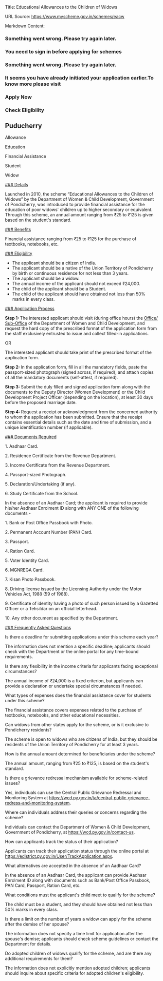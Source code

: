 Title: Educational Allowances to the Children of Widows

URL Source: https://www.myscheme.gov.in/schemes/eacw

Markdown Content:
### Something went wrong. Please try again later.

### 

### You need to sign in before applying for schemes

### Something went wrong. Please try again later.

### It seems you have already initiated your application earlier.To know more please visit

### Apply Now

### Check Eligibility

Puducherry
----------

Allowance

Education

Financial Assistance

Student

Widow

[### Details](https://www.myscheme.gov.in/schemes/eacw#details)

Launched in 2010, the scheme “Educational Allowances to the Children of Widows” by the Department of Women & Child Development, Government of Pondicherry, was introduced to provide financial assistance for the education of poor widows' children up to higher secondary or equivalent. Through this scheme, an annual amount ranging from ₹25 to ₹125 is given based on the student's standard.

[### Benefits](https://www.myscheme.gov.in/schemes/eacw#benefits)

Financial assistance ranging from ₹25 to ₹125 for the purchase of textbooks, notebooks, etc.

[### Eligibility](https://www.myscheme.gov.in/schemes/eacw#eligibility)

*   The applicant should be a citizen of India.
*   The applicant should be a native of the Union Territory of Pondicherry by birth or continuous residence for not less than 3 years.
*   The applicant should be a widow.
*   The annual income of the applicant should not exceed ₹24,000.
*   The child of the applicant should be a Student.
*   The child of the applicant should have obtained not less than 50% marks in every class.

[### Application Process](https://www.myscheme.gov.in/schemes/eacw#application-process)

**Step 1:** The interested applicant should visit (during office hours) the [Office/ Sub-Office](https://wcd.py.gov.in/office-locations) of the Department of Women and Child Development, and request the hard copy of the prescribed format of the application form from the staff exclusively entrusted to issue and collect filled-in applications.

OR

The interested applicant should take print of the prescribed format of the application form.

**Step 2:** In the application form, fill in all the mandatory fields, paste the passport-sized photograph (signed across, if required), and attach copies of all the mandatory documents (self-attest, if required).

**Step 3:** Submit the duly filled and signed application form along with the documents to the Deputy Director (Women Development) or the Child Development Project Officer (depending on the location), at least 30 days before the proposed marriage date.

**Step 4:** Request a receipt or acknowledgment from the concerned authority to whom the application has been submitted. Ensure that the receipt contains essential details such as the date and time of submission, and a unique identification number (if applicable).

[### Documents Required](https://www.myscheme.gov.in/schemes/eacw#documents-required)

1\. Aadhaar Card.

2\. Residence Certificate from the Revenue Department.

3\. Income Certificate from the Revenue Department.

4\. Passport-sized Photograph.

5\. Declaration/Undertaking (if any).

6\. Study Certificate from the School.

In the absence of an Aadhaar Card; the applicant is required to provide his/her Aadhaar Enrolment ID along with ANY ONE of the following documents -

1\. Bank or Post Office Passbook with Photo.

2\. Permanent Account Number (PAN) Card.

3\. Passport.

4\. Ration Card.

5\. Voter Identity Card.

6\. MGNREGA Card.

7\. Kisan Photo Passbook.

8\. Driving license issued by the Licensing Authority under the Motor Vehicles Act, 1988 (59 of 1988).

9\. Certificate of identity having a photo of such person issued by a Gazetted Officer or a Tehsildar on an official letterhead.

10\. Any other document as specified by the Department.

[### Frequently Asked Questions](https://www.myscheme.gov.in/schemes/eacw#faqs)

Is there a deadline for submitting applications under this scheme each year?

The information does not mention a specific deadline; applicants should check with the Department or the online portal for any time-bound requirements.

Is there any flexibility in the income criteria for applicants facing exceptional circumstances?

The annual income of ₹24,000 is a fixed criterion, but applicants can provide a declaration or undertake special circumstances if needed.

What types of expenses does the financial assistance cover for students under this scheme?

The financial assistance covers expenses related to the purchase of textbooks, notebooks, and other educational necessities.

Can widows from other states apply for the scheme, or is it exclusive to Pondicherry residents?

The scheme is open to widows who are citizens of India, but they should be residents of the Union Territory of Pondicherry for at least 3 years.

How is the annual amount determined for beneficiaries under the scheme?

The annual amount, ranging from ₹25 to ₹125, is based on the student's standard.

Is there a grievance redressal mechanism available for scheme-related issues?

Yes, individuals can use the Central Public Grievance Redressal and Monitoring System at https://wcd.py.gov.in/ta/central-public-grievance-redress-and-monitoring-system.

Where can individuals address their queries or concerns regarding the scheme?

Individuals can contact the Department of Women & Child Development, Government of Pondicherry, at https://wcd.py.gov.in/contact-us.

How can applicants track the status of their application?

Applicants can track their application status through the online portal at https://edistrict.py.gov.in/User/TrackApplication.aspx.

What alternatives are accepted in the absence of an Aadhaar Card?

In the absence of an Aadhaar Card, the applicant can provide Aadhaar Enrolment ID along with documents such as Bank/Post Office Passbook, PAN Card, Passport, Ration Card, etc.

What conditions must the applicant's child meet to qualify for the scheme?

The child must be a student, and they should have obtained not less than 50% marks in every class.

Is there a limit on the number of years a widow can apply for the scheme after the demise of her spouse?

The information does not specify a time limit for application after the spouse's demise; applicants should check scheme guidelines or contact the Department for details.

Do adopted children of widows qualify for the scheme, and are there any additional requirements for them?

The information does not explicitly mention adopted children; applicants should inquire about specific criteria for adopted children's eligibility.
